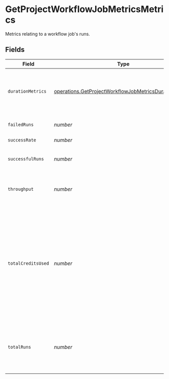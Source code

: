 # GetProjectWorkflowJobMetricsMetrics

Metrics relating to a workflow job's runs.


## Fields

| Field                                                                                                                                                                        | Type                                                                                                                                                                         | Required                                                                                                                                                                     | Description                                                                                                                                                                  |
| ---------------------------------------------------------------------------------------------------------------------------------------------------------------------------- | ---------------------------------------------------------------------------------------------------------------------------------------------------------------------------- | ---------------------------------------------------------------------------------------------------------------------------------------------------------------------------- | ---------------------------------------------------------------------------------------------------------------------------------------------------------------------------- |
| `durationMetrics`                                                                                                                                                            | [operations.GetProjectWorkflowJobMetricsDurationMetrics](../../../sdk/models/operations/getprojectworkflowjobmetricsdurationmetrics.md)                                      | :heavy_check_mark:                                                                                                                                                           | Metrics relating to the duration of runs for a workflow job.                                                                                                                 |
| `failedRuns`                                                                                                                                                                 | *number*                                                                                                                                                                     | :heavy_check_mark:                                                                                                                                                           | The number of failed runs.                                                                                                                                                   |
| `successRate`                                                                                                                                                                | *number*                                                                                                                                                                     | :heavy_check_mark:                                                                                                                                                           | N/A                                                                                                                                                                          |
| `successfulRuns`                                                                                                                                                             | *number*                                                                                                                                                                     | :heavy_check_mark:                                                                                                                                                           | The number of successful runs.                                                                                                                                               |
| `throughput`                                                                                                                                                                 | *number*                                                                                                                                                                     | :heavy_check_mark:                                                                                                                                                           | The average number of runs per day.                                                                                                                                          |
| `totalCreditsUsed`                                                                                                                                                           | *number*                                                                                                                                                                     | :heavy_check_mark:                                                                                                                                                           | The total credits consumed by the job in the aggregation window. Note that Insights is not a real time financial reporting tool and should not be used for credit reporting. |
| `totalRuns`                                                                                                                                                                  | *number*                                                                                                                                                                     | :heavy_check_mark:                                                                                                                                                           | The total number of runs, including runs that are still on-hold or running.                                                                                                  |